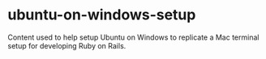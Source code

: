 # ubuntu-on-windows-setup
Content used to help setup Ubuntu on Windows to replicate a Mac terminal setup for developing Ruby on Rails. 
